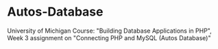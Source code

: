 # Autos-Database
University of Michigan Course: "Building Database Applications in PHP",  Week 3 assignment on "Connecting PHP and MySQL (Autos Database)"
